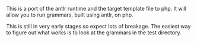 This is a port of the antlr runtime and the target template file to php. It will allow you to run grammars, built using antlr, on php.

This is still in very early stages so expect lots of breakage. The easiest way to figure out what works is to look at the grammars in the test directory.